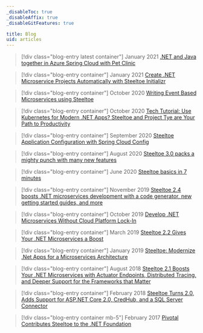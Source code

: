 ```yaml
---
_disableToc: true
_disableAffix: true
_disableGitFeatures: true

title: Blog
uid: articles
---
```

> [!div class="blog-entry latest container"]
> <span>January <span class="font-size:larger;">2021</span></span> [.NET and Java together in Azure Spring Cloud with Pet Clinic](https://techcommunity.microsoft.com/t5/apps-on-azure/net-and-java-together-in-azure-spring-cloud-with-pet-clinic/ba-p/2087416)

> [!div class="blog-entry container"]
> <span>January <span class="font-size:larger;">2021</span></span> [Create .NET Microservice Projects Automatically with Steeltoe Initializr](xref:articles/create-dotnet-microservice-projects-automatically-with-steeltoe-initializr)

> [!div class="blog-entry container"]
> <span>October <span class="font-size:larger;">2020</span></span> [Writing Event Based Microservices using Steeltoe](xref:articles/writing-event-based-microservices-using-steeltoe)

> [!div class="blog-entry container"]
> <span>October <span class="font-size:larger;">2020</span></span> [Tech Tutorial: Use Kubernetes for Modern .NET Apps? Steeltoe and Project Tye are Your Path to Productivity](xref:articles/tech-tutorial-use-kubernetes-for-modern-net-apps-steeltoe-and-project-tye-are-your-path-to-productivity)

> [!div class="blog-entry container"]
> <span>September <span class="font-size:larger;">2020</span></span> [Steeltoe Application Configuration with Spring Cloud Config](xref:articles/steeltoe-application-configuration-with-spring-cloud-config)

> [!div class="blog-entry container"]
> <span>August <span class="font-size:larger;">2020</span></span> [Steeltoe 3.0 packs a mighty punch with many new features](xref:releases/steeltoe-3-0-packs-a-mighty-punch-with-many-new-features)

> [!div class="blog-entry container"]
> <span>June <span class="font-size:larger;">2020</span></span> [Steeltoe basics in 7 minutes](xref:articles/steeltoe-basics-in-7-minutes)

> [!div class="blog-entry container"]
> <span>November <span class="font-size:larger;">2019</span></span> [Steeltoe 2.4 boosts .NET microservices development with a code generator, new getting started guides, and more](xref:releases/steeltoe-2-4-boosts-dotnet-microservices-development)

> [!div class="blog-entry container"]
> <span>October <span class="font-size:larger;">2019</span></span> [Develop .NET Microservices Without Cloud Platform Lock-In](xref:articles/develop-dotNET-microservices-without-cloud-platform-lock-In)

> [!div class="blog-entry container"]
> <span>March <span class="font-size:larger;">2019</span></span> [Steeltoe 2.2 Gives Your .NET Microservices a Boost](xref:releases/steeltoe-2-2-gives-your--microservices-a-boost)

> [!div class="blog-entry container"]
> <span>January <span class="font-size:larger;">2019</span></span> [Steeltoe: Modernize .Net Apps for a Microservices Architecture](xref:articles/steeltoe-modernize-net-apps-for-a-microservices-architecture)

> [!div class="blog-entry container"]
> <span>August 2018</span> [Steeltoe 2.1 Boosts Your .NET Microservices with Actuator Endpoints, Distributed Tracing, and Deeper Support for the Frameworks that Matter](xref:releases/steeltoe-2-1-boosts-your-net-microservices-with-actuator-endpoints-distributed-tracing-and-deeper-support-for-the-frameworks-that-matter)

<!-- https://www.youtube.com/watch?v=x3YiEY3H6QM -->

> [!div class="blog-entry container"]
> <span>February <span class="font-size:larger;">2018</span></span> [Steeltoe Turns 2.0, Adds Support for ASP.NET Core 2.0, CredHub, and a SQL Server Connector](xref:releases/steeltoe-turns-2-0-adds-support-for-asp-net-core-2-0-credhub-and-a-sql-server-connector)

> [!div class="blog-entry container mb-5"]
> <span>February <span class="font-size:larger;">2017</span></span> [Pivotal Contributes Steeltoe to the .NET Foundation](xref:releases/pivotal-contributes-steeltoe-to-the-net-foundation)

<!-- https://www.youtube.com/watch?v=qItci8lLgJw -->